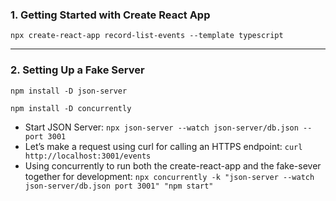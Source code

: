 ### 1. Getting Started with Create React App

`npx create-react-app record-list-events --template typescript`

---

### 2. Setting Up a Fake Server

`npm install -D json-server`

`npm install -D concurrently`

- Start JSON Server: `npx json-server --watch json-server/db.json --port 3001`
- Let’s make a request using curl for calling an HTTPS endpoint: `curl http://localhost:3001/events`
- Using concurrently to run both the create-react-app and the fake-sever together for development: `npx concurrently -k "json-server --watch json-server/db.json port 3001" "npm start"`

